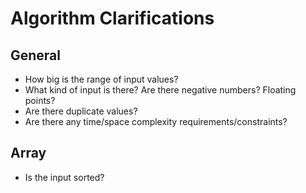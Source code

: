 Algorithm Clarifications
==

## General

- How big is the range of input values?
- What kind of input is there? Are there negative numbers? Floating points?
- Are there duplicate values?
- Are there any time/space complexity requirements/constraints?

## Array

- Is the input sorted?
